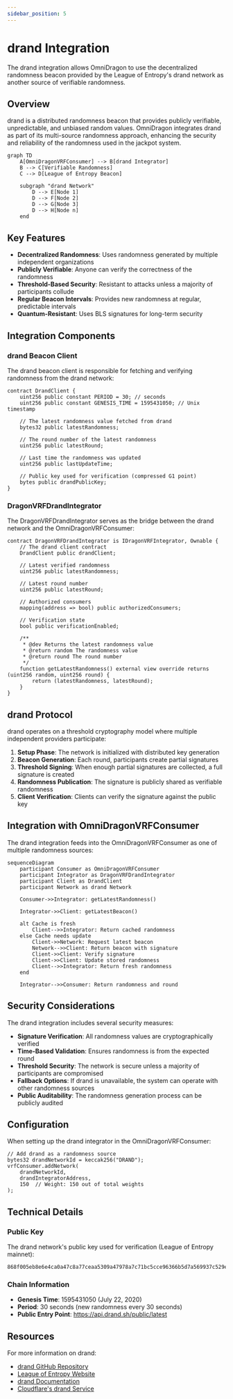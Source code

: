 ```yaml
---
sidebar_position: 5
---
```


# drand Integration

The drand integration allows OmniDragon to use the decentralized randomness beacon provided by the League of Entropy's drand network as another source of verifiable randomness.

## Overview

drand is a distributed randomness beacon that provides publicly verifiable, unpredictable, and unbiased random values. OmniDragon integrates drand as part of its multi-source randomness approach, enhancing the security and reliability of the randomness used in the jackpot system.

```mermaid
graph TD
    A[OmniDragonVRFConsumer] --> B[drand Integrator]
    B --> C[Verifiable Randomness]
    C --> D[League of Entropy Beacon]
    
    subgraph "drand Network"
        D --> E[Node 1]
        D --> F[Node 2]
        D --> G[Node 3]
        D --> H[Node n]
    end
```

## Key Features

- **Decentralized Randomness**: Uses randomness generated by multiple independent organizations
- **Publicly Verifiable**: Anyone can verify the correctness of the randomness
- **Threshold-Based Security**: Resistant to attacks unless a majority of participants collude
- **Regular Beacon Intervals**: Provides new randomness at regular, predictable intervals
- **Quantum-Resistant**: Uses BLS signatures for long-term security

## Integration Components

### drand Beacon Client

The drand beacon client is responsible for fetching and verifying randomness from the drand network:

```solidity
contract DrandClient {
    uint256 public constant PERIOD = 30; // seconds
    uint256 public constant GENESIS_TIME = 1595431050; // Unix timestamp
    
    // The latest randomness value fetched from drand
    bytes32 public latestRandomness;
    
    // The round number of the latest randomness
    uint256 public latestRound;
    
    // Last time the randomness was updated
    uint256 public lastUpdateTime;
    
    // Public key used for verification (compressed G1 point)
    bytes public drandPublicKey;
}
```

### DragonVRFDrandIntegrator

The DragonVRFDrandIntegrator serves as the bridge between the drand network and the OmniDragonVRFConsumer:

```solidity
contract DragonVRFDrandIntegrator is IDragonVRFIntegrator, Ownable {
    // The drand client contract
    DrandClient public drandClient;
    
    // Latest verified randomness
    uint256 public latestRandomness;
    
    // Latest round number
    uint256 public latestRound;
    
    // Authorized consumers
    mapping(address => bool) public authorizedConsumers;
    
    // Verification state
    bool public verificationEnabled;
    
    /**
     * @dev Returns the latest randomness value
     * @return random The randomness value
     * @return round The round number
     */
    function getLatestRandomness() external view override returns (uint256 random, uint256 round) {
        return (latestRandomness, latestRound);
    }
}
```

## drand Protocol

drand operates on a threshold cryptography model where multiple independent providers participate:

1. **Setup Phase**: The network is initialized with distributed key generation
2. **Beacon Generation**: Each round, participants create partial signatures
3. **Threshold Signing**: When enough partial signatures are collected, a full signature is created
4. **Randomness Publication**: The signature is publicly shared as verifiable randomness
5. **Client Verification**: Clients can verify the signature against the public key

## Integration with OmniDragonVRFConsumer

The drand integration feeds into the OmniDragonVRFConsumer as one of multiple randomness sources:

```mermaid
sequenceDiagram
    participant Consumer as OmniDragonVRFConsumer
    participant Integrator as DragonVRFDrandIntegrator
    participant Client as DrandClient
    participant Network as drand Network
    
    Consumer->>Integrator: getLatestRandomness()
    
    Integrator->>Client: getLatestBeacon()
    
    alt Cache is fresh
        Client-->>Integrator: Return cached randomness
    else Cache needs update
        Client->>Network: Request latest beacon
        Network-->>Client: Return beacon with signature
        Client->>Client: Verify signature
        Client->>Client: Update stored randomness
        Client-->>Integrator: Return fresh randomness
    end
    
    Integrator-->>Consumer: Return randomness and round
```

## Security Considerations

The drand integration includes several security measures:

- **Signature Verification**: All randomness values are cryptographically verified
- **Time-Based Validation**: Ensures randomness is from the expected round
- **Threshold Security**: The network is secure unless a majority of participants are compromised
- **Fallback Options**: If drand is unavailable, the system can operate with other randomness sources
- **Public Auditability**: The randomness generation process can be publicly audited

## Configuration

When setting up the drand integrator in the OmniDragonVRFConsumer:

```solidity
// Add drand as a randomness source
bytes32 drandNetworkId = keccak256("DRAND");
vrfConsumer.addNetwork(
    drandNetworkId,
    drandIntegratorAddress,
    150  // Weight: 150 out of total weights
);
```

## Technical Details

### Public Key

The drand network's public key used for verification (League of Entropy mainnet):

```
868f005eb8e6e4ca0a47c8a77ceaa5309a47978a7c71bc5cce96366b5d7a569937c529eeda66c7293784a9402801af31
```

### Chain Information

- **Genesis Time**: 1595431050 (July 22, 2020)
- **Period**: 30 seconds (new randomness every 30 seconds)
- **Public Entry Point**: https://api.drand.sh/public/latest

## Resources

For more information on drand:

- [drand GitHub Repository](https://github.com/drand/drand)
- [League of Entropy Website](https://www.leagueofentropy.com/)
- [drand Documentation](https://drand.love/docs/)
- [Cloudflare's drand Service](https://drand.cloudflare.com/)
